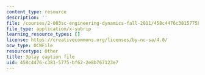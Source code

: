 ```yaml
---
content_type: resource
description: ''
file: /courses/2-003sc-engineering-dynamics-fall-2011/458c4476c3815775bf622e8b767123e7_jROTMB142T0.vtt
file_type: application/x-subrip
learning_resource_types: []
license: https://creativecommons.org/licenses/by-nc-sa/4.0/
ocw_type: OCWFile
resourcetype: Other
title: 3play caption file
uid: 458c4476-c381-5775-bf62-2e8b767123e7
---
```

